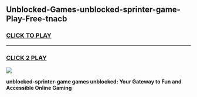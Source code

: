 
## Unblocked-Games-unblocked-sprinter-game-Play-Free-tnacb
<h3>
<a href="https://premium76.site?title=unblocked-sprinter-game&ref=18A">CLICK TO PLAY</a></h3>
<hr>

<h3>
<a href="https://premium76.site?title=unblocked-sprinter-game&ref=18A">CLICK 2 PLAY</a>
  
</h3>

<a href="https://premium76.site?title=unblocked-sprinter-game&ref=18A"><img src="https://clearcache.store/games.png"></a>


**unblocked-sprinter-game games unblocked: Your Gateway to Fun and Accessible Online Gaming**
